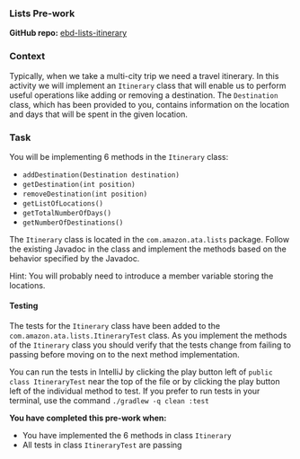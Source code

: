 ### Lists Pre-work

**GitHub repo:** [ebd-lists-itinerary](https://github.com/LambdaSchool/ebd-lists-itinerary)

### Context

Typically, when we take a multi-city trip we need a travel itinerary. In
this activity we will implement an `Itinerary` class that will enable us
to perform useful operations like adding or removing a destination. The
`Destination` class, which has been provided to you, contains
information on the location and days that will be spent in the given
location.

### Task

You will be implementing 6 methods in the `Itinerary` class:

- `addDestination(Destination destination)`
- `getDestination(int position)`
- `removeDestination(int position)`
- `getListOfLocations()`
- `getTotalNumberOfDays()`
- `getNumberOfDestinations()`

The `Itinerary` class is located in the `com.amazon.ata.lists`
package. Follow the existing Javadoc in the class and implement the
methods based on the behavior specified by the Javadoc.

Hint: You will probably need to introduce a member variable storing the
locations.

#### Testing

The tests for the `Itinerary` class have been added to the
`com.amazon.ata.lists.ItineraryTest` class. As you implement the
methods of the `Itinerary` class you should verify that the tests change
from failing to passing before moving on to the next method
implementation.

You can run the tests in IntelliJ by clicking the play button left of
`public class ItineraryTest` near the top of the file or by clicking the
play button left of the individual method to test. If you prefer to run
tests in your terminal, use the command `./gradlew -q clean :test`

**You have completed this pre-work when:**
* You have implemented the 6 methods in class `Itinerary`
* All tests in class `ItineraryTest` are passing
